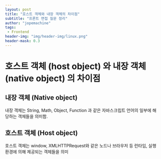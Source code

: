```yaml
---
layout: post
title: "호스트 객체와 내장 객체의 차이점"
subtitle: "프론트 면접 질문 정리"
author: "jopemachine"
tags: 
 - Frontend
header-img: "img/header-img/linux.png"
header-mask: 0.3
---
```


# 호스트 객체 (host object) 와 내장 객체 (native object) 의 차이점

## 내장 객체 (Native object)

내장 객체는 String, Math, Object, Function 과 같은 자바스크립트 언어의 일부에 해당하는 객체들을 의미함.

## 호스트 객체 (Host object)

호스트 객체는 window, XMLHTTPRequest와 같은 노드나 브라우저 등 런타임, 실행 환경에 의해 제공되는 객체들을 의미